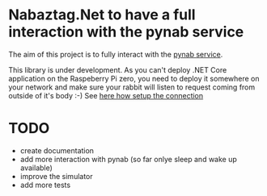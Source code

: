 # Nabaztag.Net to have a full interaction with the pynab service

The aim of this project is to fully interact with the [pynab service](https://github.com/nabaztag2018/pynab).

This library is under development. As you can't deploy .NET Core application on the Raspeberry Pi zero, you need to deploy it somewhere on your network and make sure your rabbit will listen to request coming from outside of it's body :-) See [here how setup the connection](https://github.com/nabaztag2018/pynab/issues/101)

# TODO

- create documentation
- add more interaction with pynab (so far onlye sleep and wake up available)
- improve the simulator
- add more tests
